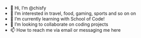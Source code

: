 - 👋 Hi, I’m @chisfy
- 👀 I’m interested in travel, food, gaming, sports and so on on
- 🌱 I’m currently learning with School of Code!
- 💞️ I’m looking to collaborate on coding projects
- 📫 How to reach me via email or messaging me here

<!---
chisfy/chisfy is a ✨ special ✨ repository because its `README.md` (this file) appears on your GitHub profile.
You can click the Preview link to take a look at your changes.
--->
